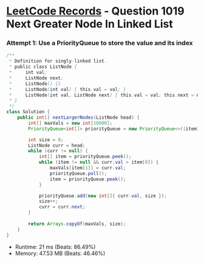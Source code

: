 # [LeetCode Records](../../README.md) - Question 1019 Next Greater Node In Linked List

### Attempt 1: Use a PriorityQueue to store the value and its index
```java
/**
 * Definition for singly-linked list.
 * public class ListNode {
 *     int val;
 *     ListNode next;
 *     ListNode() {}
 *     ListNode(int val) { this.val = val; }
 *     ListNode(int val, ListNode next) { this.val = val; this.next = next; }
 * }
 */
class Solution {
    public int[] nextLargerNodes(ListNode head) {
        int[] maxVals = new int[10000];
        PriorityQueue<int[]> priorityQueue = new PriorityQueue<>((item1, item2) -> item1[0] - item2[0]);

        int size = 0;
        ListNode curr = head;
        while (curr != null) {
            int[] item = priorityQueue.peek();
            while (item != null && curr.val > item[0]) {
                maxVals[item[1]] = curr.val;
                priorityQueue.poll();
                item = priorityQueue.peek();
            }

            priorityQueue.add(new int[]{ curr.val, size });
            size++;
            curr = curr.next;
        }
        
        return Arrays.copyOf(maxVals, size);
    }
}
```
- Runtime: 21 ms (Beats: 86.49%)
- Memory: 47.53 MB (Beats: 46.46%)

<br>
